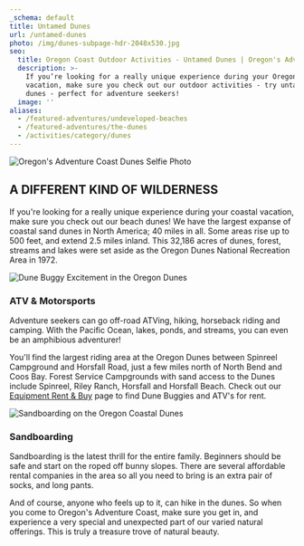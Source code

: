 ```yaml
---
_schema: default
title: Untamed Dunes
url: /untamed-dunes
photo: /img/dunes-subpage-hdr-2048x530.jpg
seo:
  title: Oregon Coast Outdoor Activities - Untamed Dunes | Oregon's Adventure Coast
  description: >-
    If you’re looking for a really unique experience during your Oregon Coast
    vacation, make sure you check out our outdoor activities - try untamed beach
    dunes - perfect for adventure seekers!
  image: ''
aliases:
  - /featured-adventures/undeveloped-beaches
  - /featured-adventures/the-dunes
  - /activities/category/dunes
---
```

![Oregon's Adventure Coast Dunes Selfie Photo](/img/dunes-selfie-stick.jpg)

## A DIFFERENT KIND OF WILDERNESS

If you're looking for a really unique experience during your coastal vacation, make sure you check out our beach dunes!  We have the largest expanse of coastal sand dunes in North America; 40 miles in all. Some areas rise up to 500 feet, and extend 2.5 miles inland. This 32,186 acres of dunes, forest, streams and lakes were set aside as the Oregon Dunes National Recreation Area in 1972.

![Dune Buggy Excitement in the Oregon Dunes](/img/dune-buggy-695x322.jpg)

### ATV & Motorsports

Adventure seekers can go off-road ATVing, hiking, horseback riding and camping. With the Pacific Ocean, lakes, ponds, and streams, you can even be an amphibious adventurer!

You'll find the largest riding area at the Oregon Dunes between Spinreel Campground and Horsfall Road, just a few miles north of North Bend and Coos Bay. Forest Service Campgrounds with sand access to the Dunes include Spinreel, Riley Ranch, Horsfall and Horsfall Beach. Check out our [Equipment Rent & Buy](/equipment-rent-and-buy) page to find Dune Buggies and ATV's for rent.

![Sandboarding on the Oregon Coastal Dunes](/img/sandboarding-695x322.jpg)

### Sandboarding

Sandboarding is the latest thrill for the entire family. Beginners should be safe and start on the roped off bunny slopes. There are several affordable rental companies in the area so all you need to bring is an extra pair of socks, and long pants.

And of course, anyone who feels up to it, can hike in the dunes.  So when you come to Oregon's Adventure Coast, make sure you get in, and experience a very special and unexpected part of our varied natural offerings.  This is truly a treasure trove of natural beauty.
